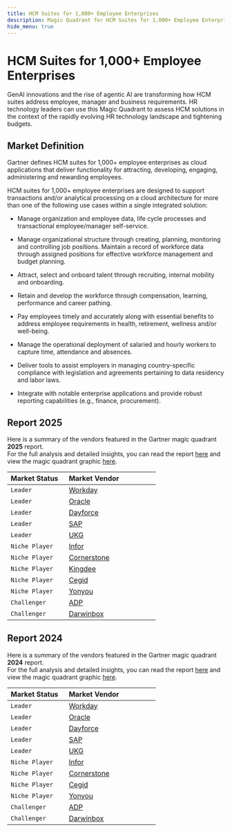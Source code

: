 ```yaml
---
title: HCM Suites for 1,000+ Employee Enterprises
description: Magic Quadrant for HCM Suites for 1,000+ Employee Enterprises
hide_menu: true
---
```


# HCM Suites for 1,000+ Employee Enterprises

GenAI innovations and the rise of agentic AI are transforming how HCM suites address employee, manager and business requirements. HR technology leaders can use this Magic Quadrant to assess HCM solutions in the context of the rapidly evolving HR technology landscape and tightening budgets.

## Market Definition

Gartner defines HCM suites for 1,000+ employee enterprises as cloud applications that deliver functionality for attracting, developing, engaging, administering and rewarding employees.

HCM suites for 1,000+ employee enterprises are designed to support transactions and/or analytical processing on a cloud architecture for more than one of the following use cases within a single integrated solution:

- Manage organization and employee data, life cycle processes and transactional employee/manager self-service.

- Manage organizational structure through creating, planning, monitoring and controlling job positions. Maintain a record of workforce data through assigned positions for effective workforce management and budget planning.

- Attract, select and onboard talent through recruiting, internal mobility and onboarding.

- Retain and develop the workforce through compensation, learning, performance and career pathing.

- Pay employees timely and accurately along with essential benefits to address employee requirements in health, retirement, wellness and/or well-being.

- Manage the operational deployment of salaried and hourly workers to capture time, attendance and absences.

- Deliver tools to assist employers in managing country-specific compliance with legislation and agreements pertaining to data residency and labor laws.

- Integrate with notable enterprise applications and provide robust reporting capabilities (e.g., finance, procurement).

## Report 2025

Here is a summary of the vendors featured in the Gartner magic quadrant **2025** report. <br/>For the full analysis and detailed insights, you can read the report
<a href="/docs/2025/hcm-suites-for-1,000+-employee-enterprises.pdf" target="_blank" rel="noopener noreferrer">here</a>
and view the magic quadrant graphic
<a href="/docs/2025/hcm-suites-for-1,000+-employee-enterprises.png" target="_blank" rel="noopener noreferrer">here</a>.

| Market Status   | Market Vendor                          |
| --------------- | -------------------------------------- |
| `Leader`        | [Workday](/vendors/workday.md)         |
| `Leader`        | [Oracle](/vendors/oracle.md)           |
| `Leader`        | [Dayforce](/vendors/dayforce.md)       |
| `Leader`        | [SAP](/vendors/sap.md)                 |
| `Leader`        | [UKG](/vendors/ukg.md)                 |
| `Niche Player`  | [Infor](/vendors/infor.md)             |
| `Niche Player`  | [Cornerstone](/vendors/cornerstone.md) |
| `Niche Player`  | [Kingdee](/vendors/kingdee.md)         |
| `Niche Player`  | [Cegid](/vendors/cegid.md)             |
| `Niche Player`  | [Yonyou](/vendors/yonyou.md)           |
| `Challenger`    | [ADP](/vendors/adp.md)                 |
| `Challenger`    | [Darwinbox](/vendors/darwinbox.md)     |

## Report 2024

Here is a summary of the vendors featured in the Gartner magic quadrant **2024** report. <br/>For the full analysis and detailed insights, you can read the report
<a href="/docs/2024/hcm-suites-for-1,000+-employee-enterprises.pdf" target="_blank" rel="noopener noreferrer">here</a>
and view the magic quadrant graphic
<a href="/docs/2024/hcm-suites-for-1,000+-employee-enterprises.png" target="_blank" rel="noopener noreferrer">here</a>.

| Market Status   | Market Vendor                          |
| --------------- | -------------------------------------- |
| `Leader`        | [Workday](/vendors/workday.md)         |
| `Leader`        | [Oracle](/vendors/oracle.md)           |
| `Leader`        | [Dayforce](/vendors/dayforce.md)       |
| `Leader`        | [SAP](/vendors/sap.md)                 |
| `Leader`        | [UKG](/vendors/ukg.md)                 |
| `Niche Player`  | [Infor](/vendors/infor.md)             |
| `Niche Player`  | [Cornerstone](/vendors/cornerstone.md) |
| `Niche Player`  | [Cegid](/vendors/cegid.md)             |
| `Niche Player`  | [Yonyou](/vendors/yonyou.md)           |
| `Challenger`    | [ADP](/vendors/adp.md)                 |
| `Challenger`    | [Darwinbox](/vendors/darwinbox.md)     |
